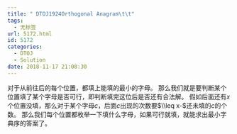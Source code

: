 ```yaml
---
title: " DTOJ1924Orthogonal Anagram\t\t"
tags:
  - 无标签
url: 5172.html
id: 5172
categories:
  - DTOJ
  - Solution
date: 2018-11-17 21:08:30
---
```


对于从前往后的每个位置，都填上能填的最小的字母。 那么我们就是要判断某个位置填了某个字母是否可行，即判断填完这位后是否还有合法解。 假如后面还有$x$个位置没填，那么对于某个字母$c$，后面$c$出现的次数要$\\leq x-$还未填的$c$的个数。 那么我们每个位置都枚举一下填什么字母，如果可行就填，就能求出最小字典序的答案了。